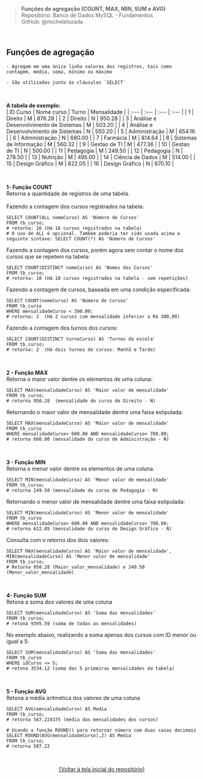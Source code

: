 > **Funções de agregação (COUNT, MAX, MIN, SUM e AVG)**  
> Repositório: Banco de Dados MySQL - Fundamentos  
> GitHub: @michelelozada
&nbsp;
     
&nbsp;  
## Funções de agregação
```
- Agregam em uma única linha valores dos registros, tais como contagem, média, soma, mínimo ou máximo 

- São utilizadas junto às cláusulas `SELECT`
```
     
&nbsp;  

**A tabela de exemplo:**  
| ID Curso | Nome curso 							| Turno | Mensalidade |
| :---     | :---      							    | :---  | :---        |
| 1        | Direito                               	| M     | 876.28      |
| 2	       | Direito	                            | N     | 950.28      |
| 3	       | Análise e Desenvolvimento de Sistemas 	| M     | 503.20      |
| 4	       | Análise e Desenvolvimento de Sistemas 	| N     | 550.20      |
| 5	       | Administração	                     	| M     | 654.16      |
| 6	       | Administração	                        | N     | 680.00      |
| 7	       | Farmácia	                            | M     | 814.64      |
| 8	       | Sistemas de Informação                 | M     | 560.32      |
| 9	       | Gestao de TI	                        | M     | 477.36      |
| 10       | Gestao de TI	                        | N     | 500.00      |
| 11       | Pedagogia	                         	| M     | 249.50      |
| 12       | Pedagogia	                         	| N     | 278.50      |
| 13       | Nutrição                              	| M     | 495.00      |
| 14       | Ciência de Dados                      	| M     | 514.00      |
| 15       | Design Gráfico                        	| M     | 622.05      |
| 16       | Design Gráfico                        	| N     | 670.10      |

&nbsp;
     
**1- Função COUNT**  
Retorna a quantidade de registros de uma tabela.  
&nbsp;  
Fazendo a contagem dos cursos registrados na tabela:
```mysql
SELECT COUNT(ALL nomeCurso) AS 'Número de Cursos'  
FROM tb_curso;  
# retorna: 16 (Há 16 cursos registrados na tabela)
# O uso de ALL é opcional. Também poderia ter sido usada acima a seguinte sintaxe: SELECT COUNT(*) AS 'Número de Cursos'  
```
Fazendo a contagem dos cursos, porém agora sem contar o nome dos cursos que se repetem na tabela:
```mysql
SELECT COUNT(DISTINCT nomeCurso) AS 'Nomes dos Cursos'
FROM tb_curso;  
# retorna: 10 (Há 10 cursos registrados na tabela - sem repetições)
```
Fazendo a contagem de cursos, baseada em uma condição especificada:
```mysql
SELECT COUNT(nomeCurso) AS 'Número de Cursos' 
FROM tb_curso 
WHERE mensalidadeCurso < 300.00;  
# retorna: 2  (Há 2 cursos com mensalidade inferior a R$ 300,00)
```
Fazendo a contagem dos turnos dos cursos:
```mysql
SELECT COUNT(DISTINCT turnoCurso) AS 'Turnos da escola' 
FROM tb_curso;
# retorna: 2  (Há dois turnos de cursos: Manhã e Tarde)
```

&nbsp;
     
**2 - Função MAX**  
Retorna o maior valor dentre os elementos de uma coluna:
```mysql
SELECT MAX(mensalidadeCurso) AS 'Maior valor de mensalidade'
FROM tb_curso; 
# retorna 950.28  (mensalidade do curso de Direito - N)
```
Retornando o maior valor de mensalidade dentre uma faixa estipulada:
```mysql
SELECT MAX(mensalidadeCurso) AS 'Maior valor de mensalidade'
FROM tb_curso 
WHERE mensalidadeCurso> 600.00 AND mensalidadeCurso< 700.00;  
# retorna 680.00 (mensalidade do curso de Administração - N)
```

&nbsp;
     
**3 - Função MIN**  
Retorna o menor valor dentre os elementos de uma coluna.
```mysql
SELECT MIN(mensalidadeCurso) AS 'Menor valor de mensalidade'
FROM tb_curso; 
# retorna 249.50 (mensalidade do curso de Pedagogia - M)
```
Retornando o menor valor de mensalidade dentre uma faixa estipulada:
```mysql
SELECT MIN(mensalidadeCurso) AS 'Menor valor de mensalidade'
FROM tb_curso 
WHERE mensalidadeCurso> 600.00 AND mensalidadeCurso< 700.00;  
# retorna 622.05 (mensalidade do curso de Design Gráfico - N)
```
Consulta com o retorno dos dois valores:
```mysql
SELECT MAX(mensalidadeCurso) AS 'Maior valor de mensalidade', MIN(mensalidadeCurso) AS 'Menor valor de mensalidade'
FROM tb_curso;   
# Retorna 950.28 (Maior_valor_mensalidade) e 249.50 (Menor_valor_mensalidade)
```

&nbsp;
     
**4- Função SUM**  
Retona a soma dos valores de uma coluna
```mysql
SELECT SUM(mensalidadeCurso) AS 'Soma das mensalidades'
FROM tb_curso; 
# retona 9395.59 (soma de todas as mensalidades)
```
No exemplo abaixo, realizando a soma apenas dos cursos com ID menor ou igual a 5:
```mysql
SELECT SUM(mensalidadeCurso) AS 'Soma das mensalidades'
FROM tb_curso 
WHERE idCurso <= 5;
# retona 3534.12 (soma das 5 primeiras mensalidades da tabela)
```

&nbsp;
     
**5 - Função AVG**  
Retona a média aritmética dos valores de uma coluna
```mysql
SELECT AVG(mensalidadeCurso) AS Media
FROM tb_curso; 
# retorna 587.224375 (média das mensalidades dos cursos)
```
```mysql
# Usando a função ROUND() para retornar número com duas casas decimais
SELECT ROUND(AVG(mensalidadeCurso),2) AS Media
FROM tb_curso;  
# retorna 587.22 
```

&nbsp;

<div align="center">
<a href="https://github.com/michelelozada/MySQL-Study-Notes">[Voltar à tela inicial do repositório]</a>
</div>